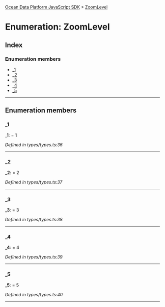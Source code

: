 [Ocean Data Platform JavaScript SDK](../README.md) > [ZoomLevel](../enums/zoomlevel.md)

# Enumeration: ZoomLevel

## Index

### Enumeration members

* [_1](zoomlevel.md#_1)
* [_2](zoomlevel.md#_2)
* [_3](zoomlevel.md#_3)
* [_4](zoomlevel.md#_4)
* [_5](zoomlevel.md#_5)

---

## Enumeration members

<a id="_1"></a>

###  _1

**_1**:  = 1

*Defined in types/types.ts:36*

___
<a id="_2"></a>

###  _2

**_2**:  = 2

*Defined in types/types.ts:37*

___
<a id="_3"></a>

###  _3

**_3**:  = 3

*Defined in types/types.ts:38*

___
<a id="_4"></a>

###  _4

**_4**:  = 4

*Defined in types/types.ts:39*

___
<a id="_5"></a>

###  _5

**_5**:  = 5

*Defined in types/types.ts:40*

___

